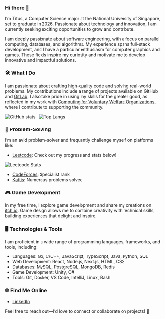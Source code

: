 ### Hi there 👋

I’m Titus, a Computer Science major at the National University of Singapore, set to graduate in 2026. Passionate about technology and innovation, I am currently seeking exciting opportunities to grow and contribute.

I am deeply passionate about software engineering, with a focus on parallel computing, databases, and algorithms. My experience spans full-stack development, and I have a particular enthusiasm for computer graphics and games. These fields inspire my curiosity and motivate me to develop innovative and impactful solutions.

### 🛠️ What I Do

I am passionate about crafting high-quality code and solving real-world problems. My contributions include a range of projects available on GitHub and [GitLab](https://gitlab.com/tituschewxj). I also take pride in using my skills for the greater good, as reflected in my work with [Computing for Voluntary Welfare Organizations](https://www.comp.nus.edu.sg/~vwo/), where I contribute to supporting the community.

<div> 

![GitHub stats](https://github-readme-stats.vercel.app/api?username=tituschewxj&show_icons=true&theme=transparent&hide_rank=true&include_all_commits=true&hide=stars,issues&show=prs_merged,reviews)
&nbsp;
![Top Langs](https://github-readme-stats.vercel.app/api/top-langs/?username=tituschewxj&size_weight=0.5&count_weight=0.5&langs_count=8&layout=compact&hide=c%23,shaderlab,hlsl)

</div>

### :brain: Problem-Solving

I’m an avid problem-solver and frequently challenge myself on platforms like:

- [Leetcode](https://leetcode.com/tituschewxj/): Check out my progress and stats below!

![Leetcode Stats](https://leetcard.jacoblin.cool/tituschewxj?ext=contest)

- [CodeForces](https://codeforces.com/profile/tituschewxj): Specialist rank
- [Kattis](https://open.kattis.com/users/tituschewxj): Numerous problems solved

### 🎮 Game Development

In my free time, I explore game development and share my creations on [itch.io](https://utdcus.itch.io/). Game design allows me to combine creativity with technical skills, building experiences that delight and inspire.

### 🖥️ Technologies & Tools

I am proficient in a wide range of programming languages, frameworks, and tools, including:

- Languages: Go, C/C++, JavaScript, TypeScript, Java, Python, SQL
- Web Development: React, Node.js, Next.js, HTML, CSS
- Databases: MySQL, PostgreSQL, MongoDB, Redis
- Game Development: Unity, C#
- Tools: Git, Docker, VS Code, IntelliJ, Linux, Bash

### 🌐 Find Me Online

<!---
- [Website](https://tituschewxj.github.io)
-->
- [LinkedIn](https://www.linkedin.com/in/tituschewxj/)

Feel free to reach out—I’d love to connect or collaborate on projects! 🚀
